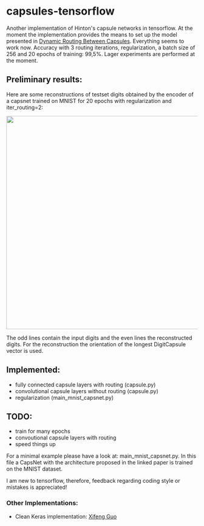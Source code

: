 # capsules-tensorflow
Another implementation of Hinton's capsule networks in tensorflow. At the moment the implementation provides the means to set up the model presented in [Dynamic Routing Between Capsules](https://arxiv.org/abs/1710.09829). Everything seems to work now. Accuracy with 3 routing iterations, regularization, a batch size of 256 and 20 epochs of training: 99,5%. Lager experiments are performed at the moment.

## Preliminary results:
Here are some reconstructions of testset digits obtained by the encoder of a capsnet trained on MNIST for 20 epochs with regularization and iter_routing=2:

<img src="https://github.com/chrislybaer/capsules-tensorflow/blob/master/results/results_20epochs.png" width="560" heigth="1120"> 


The odd lines contain the input digits and the even lines the reconstructed digits. For the reconstruction the orientation of the longest DigitCapsule vector is used.

## Implemented: 
* fully connected capsule layers with routing (capsule.py)
* convolutional capsule layers without routing (capsule.py)
* regularization (main_mnist_capsnet.py)

## TODO:
* train for many epochs
* convoutional capsule layers with routing
* speed things up

For a minimal example please have a look at: main_mnist_capsnet.py. In this file a CapsNet with the architecture proposed in the
linked paper is trained on the MNIST dataset. 


I am new to tensorflow, therefore, feedback regarding coding style or mistakes is appreciated!

### Other Implementations:
* Clean Keras implementation: [Xifeng Guo](https://github.com/XifengGuo/CapsNet-Keras)
